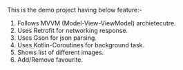 This is the demo project having below feature:-

1. Follows MVVM (Model-View-ViewModel) archietecutre.
2. Uses Retrofit for networking response.
3. Uses Gson for json parsing.
4. Uses Kotlin-Coroutines for background task.
5. Shows list of different images.
6. Add/Remove favourite.
